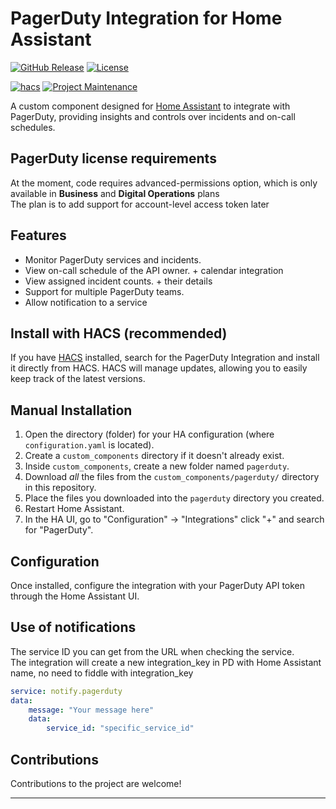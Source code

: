 # PagerDuty Integration for Home Assistant

[![GitHub Release][releases-shield]][releases]
[![License][license-shield]](LICENSE)

[![hacs][hacsbadge]][hacs]
[![Project Maintenance][maintenance-shield]][user_profile]

A custom component designed for [Home Assistant](https://www.home-assistant.io) to integrate with PagerDuty, providing insights and controls over incidents and on-call schedules.

## PagerDuty license requirements

At the moment, code requires advanced-permissions option, which is only available in **Business** and **Digital Operations** plans  
The plan is to add support for account-level access token later

## Features

- Monitor PagerDuty services and incidents.
- View on-call schedule of the API owner. + calendar integration
- View assigned incident counts. + their details
- Support for multiple PagerDuty teams.
- Allow notification to a service

## Install with HACS (recommended)

If you have [HACS][hacs] installed, search for the PagerDuty Integration and install it directly from HACS. HACS will manage updates, allowing you to easily keep track of the latest versions.

## Manual Installation

1. Open the directory (folder) for your HA configuration (where `configuration.yaml` is located).
2. Create a `custom_components` directory if it doesn't already exist.
3. Inside `custom_components`, create a new folder named `pagerduty`.
4. Download _all_ the files from the `custom_components/pagerduty/` directory in this repository.
5. Place the files you downloaded into the `pagerduty` directory you created.
6. Restart Home Assistant.
7. In the HA UI, go to "Configuration" -> "Integrations" click "+" and search for "PagerDuty".

## Configuration

Once installed, configure the integration with your PagerDuty API token through the Home Assistant UI.

## Use of notifications

The service ID you can get from the URL when checking the service.  
The integration will create a new integration_key in PD with Home Assistant name, no need to fiddle with integration_key

```yaml
service: notify.pagerduty
data:
    message: "Your message here"
    data:
        service_id: "specific_service_id"
```

## Contributions

Contributions to the project are welcome!

---

[hacs]: https://hacs.xyz
[hacsbadge]: https://img.shields.io/badge/HACS-Default-orange.svg?style=for-the-badge
[maintenance-shield]: https://img.shields.io/badge/maintainer-%40jdrozdnovak-blue.svg?style=for-the-badge
[releases-shield]: https://img.shields.io/github/release/jdrozdnovak/ha_pagerduty.svg?style=for-the-badge
[releases]: https://github.com/jdrozdnovak/ha_pagerduty/releases
[user_profile]: https://github.com/jdrozdnovak
[license-shield]: https://img.shields.io/github/license/jdrozdnovak/ha_pagerduty.svg?style=for-the-badge
